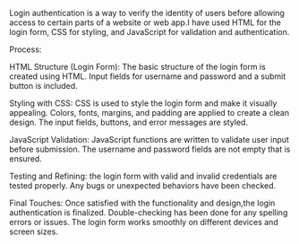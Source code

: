 Login authentication is a way to verify the identity of users before allowing access to certain parts of a website or web app.I have used HTML for the login form, CSS for styling, and JavaScript for validation and authentication.

Process:

HTML Structure (Login Form):
The basic structure of the login form is created using HTML.
Input fields for username and password and a submit button is included.

Styling with CSS:
CSS is used to style the login form and make it visually appealing.
Colors, fonts, margins, and padding are applied to create a clean design.
The input fields, buttons, and error messages are styled.

JavaScript Validation:
JavaScript functions are written to validate user input before submission.
The username and password fields are not empty that is ensured.

Testing and Refining:
the login form with valid and invalid credentials are tested properly.
Any bugs or unexpected behaviors have been checked.

Final Touches:
Once satisfied with the functionality and design,the login authentication is finalized.
Double-checking has been done for any spelling errors or issues.
The login form works smoothly on different devices and screen sizes.
